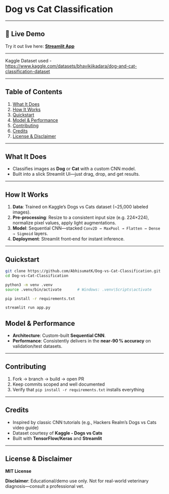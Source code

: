 # Dog vs Cat  Classification

---

## 🚀 Live Demo

Try it out live here: [**Streamlit App**](https://abhisumat-dog-vs-cat-classification.streamlit.app/)

---

Kaggle Dataset used - https://www.kaggle.com/datasets/bhavikjikadara/dog-and-cat-classification-dataset

---

## Table of Contents

1. [What It Does](#what-it-does)  
2. [How It Works](#how-it-works)  
3. [Quickstart](#quickstart)   
4. [Model & Performance](#model--performance)  
5. [Contributing](#contributing)  
6. [Credits](#credits)  
7. [License & Disclaimer](#license--disclaimer)

---

## What It Does

-  Classifies images as **Dog** or **Cat** with a custom CNN model.
-  Built into a slick Streamlit UI—just drag, drop, and get results.

---

## How It Works

1. **Data**: Trained on Kaggle’s Dogs vs Cats dataset (~25,000 labeled images).  
2. **Pre‑processing**: Resize to a consistent input size (e.g. 224×224), normalize pixel values, apply light augmentations.  
3. **Model**: Sequential CNN—stacked `Conv2D → MaxPool → Flatten → Dense → Sigmoid` layers.  
4. **Deployment**: Streamlit front‑end for instant inference.

---

## Quickstart

```bash
git clone https://github.com/AbhisumatK/Dog-vs-Cat-Classification.git
cd Dog-vs-Cat-Classification

python3 -m venv .venv
source .venv/bin/activate       # Windows: .venv\Scripts\activate

pip install -r requirements.txt

streamlit run app.py
```

## Model & Performance

- **Architecture**: Custom-built **Sequential CNN**.
- **Performance**: Consistently delivers in the **near‑90 % accuracy** on validation/test datasets.  

---

## Contributing

1. Fork → branch → build → open PR  
2. Keep commits scoped and well documented 
3. Verify that `pip install -r requirements.txt` installs everything

---

## Credits

- Inspired by classic CNN tutorials (e.g., Hackers Realm’s Dogs vs Cats video guide)  
- Dataset courtesy of **Kaggle - Dogs vs Cats**  
- Built with **TensorFlow/Keras** and **Streamlit**

---

## License & Disclaimer

**MIT License**

**Disclaimer**: Educational/demo use only. Not for real-world veterinary diagnosis—consult a professional vet.
